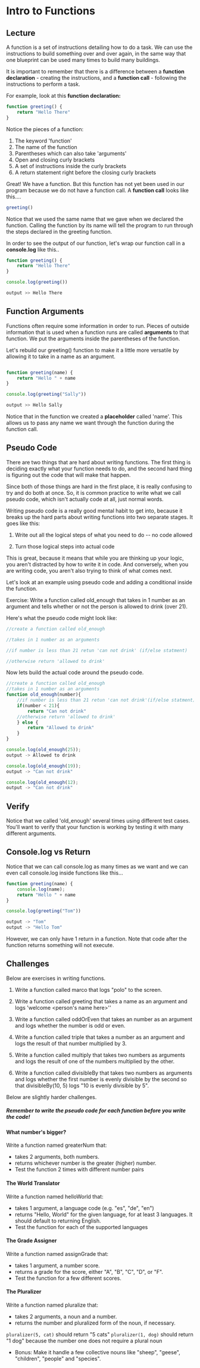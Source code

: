 
# Intro to Functions
## Lecture
A function is a set of instructions detailing how to do a task. We can use the instructions to build something over and over again, in the same way that one blueprint can be used many times to build many buildings.

It is important to remember that there is a difference between a **function declaration** - creating the instructions, and a **function call** - following the instructions to perform a task.


For example, look at this **function declaration:**

```JavaScript
function greeting() {
    return "Hello There"
}
````

Notice the pieces of a function:

1.  The keyword 'function'
2.  The name of the function
3.  Parentheses which can also take 'arguments'
4.  Open and closing curly brackets
5.  A set of instructions inside the curly brackets
6.  A return statement right before the closing curly brackets


Great! We have a function. But this function has not yet been used in our program because we do not have a function call.  A **function call** looks like this....
```javascript
greeting()
```
 Notice that we used the same name that we gave when we declared the function. Calling the function by its name will tell the program to run through the steps declared in the greeting function.

In order to see the output of our function, let's wrap our function call in a **console.log** like this..


```JavaScript
function greeting() {
    return "Hello There"
}

console.log(greeting())

output >> Hello There

```


## Function Arguments

Functions often require some information in order to run. Pieces of outside information that is used when a function runs are called **arguments** to that function.  We put the arguments inside the parentheses of the function.

Let's rebuild our greeting() function to make it a little more versatile by allowing it to take in a name as an argument.  

```JavaScript

function greeting(name) {
    return "Hello " + name
}

console.log(greeting("Sally"))

output >> Hello Sally

```

Notice that in the function we created a **placeholder** called 'name'. This allows us to pass any name we want through the function during the function call.  


## Pseudo Code

There are two things that are hard about writing functions. The first thing is deciding exactly what your function needs to do, and the second hard thing is figuring out the code that will make that happen.

Since both of those things are hard in the first place, it is really confusing to try and do both at once. So, it is common practice to write what we call pseudo code, which isn't actually code at all, just normal words.

Writing pseudo code is a really good mental habit to get into, because it breaks up the hard parts about writing functions into two separate stages. It goes like this:


1. Write out all the logical steps of what you need to do -- no code allowed

2. Turn those logical steps into actual code

This is great, because it means that while you are thinking up your logic, you aren't distracted by how to write it in code. And conversely, when you are writing code, you aren't also trying to think of what comes next.



Let's look at an example using pseudo code and adding a conditional inside the function.

Exercise: Write a function called old_enough that takes in 1 number as an argument and tells whether or not the person is allowed to drink (over 21).  

Here's what the pseudo code might look like:
```Javascript
//create a function called old_enough

//takes in 1 number as an arguments

//if number is less than 21 retun 'can not drink' (if/else statment)

//otherwise return 'allowed to drink'
```
Now lets build the actual code around the pseudo code.

```JavaScript
//create a function called old_enough
//takes in 1 number as an arguments
function old_enough(number){
    //if number is less than 21 retun 'can not drink'(if/else statment)
    if(number < 21){
        return "Can not drink"
    //otherwise return 'allowed to drink'
    } else {
        return "Allowed to drink"
    }
}

console.log(old_enough(25));
output -> Allowed to drink

console.log(old_enough(19));
output -> "Can not drink"

console.log(old_enough(12);
output -> "Can not drink"

```


## Verify

Notice that we called 'old_enough' several times using different test cases.  You'll want to verify that your function is working by testing it with many different arguments.  

## Console.log  vs  Return
Notice that we can call console.log as many times as we want and we can even call console.log inside functions like this...

```JavaScript
function greeting(name) {
    console.log(name);
    return "Hello " + name
}

console.log(greeting("Tom"))

output -> "Tom"
output -> "Hello Tom"

```
However, we can only have 1 return in a function.  Note that code after the function returns something will not execute.



## Challenges


Below are exercises in writing functions.

1.  Write a function called marco that logs "polo" to the screen.

2.  Write a function called greeting that takes a name as an argument and logs 'welcome <person's name here>''

3.  Write a function called oddOrEven that takes an number as an argument and logs whether the number is odd or even.

4.  Write a function called triple that takes a number as an argument and logs the result of that number multiplied by 3.

5.  Write a function called multiply that takes two numbers as arguments and logs the result of one of the numbers multiplied by the other.

6.  Write a function called divisibleBy that takes two numbers as arguments and logs whether the first number is evenly divisible by the second so that divisibleBy(10, 5) logs "10 is evenly divisible by 5".

Below are slightly harder challenges.  
##### Remember to write the pseudo code for each function before you write the code!

#### What number's bigger?

Write a function named greaterNum that:
* takes 2 arguments, both numbers.
* returns whichever number is the greater (higher) number.
* Test the function 2 times with different number pairs


#### The World Translator

Write a function named helloWorld that:
* takes 1 argument, a language code (e.g. "es", "de", "en")
* returns "Hello, World" for the given language, for at least 3 languages. It should default to returning English.
* Test the function for each of the supported languages

#### The Grade Assigner

Write a function named assignGrade that:
* takes 1 argument, a number score.
* returns a grade for the score, either "A", "B", "C", "D", or "F".
* Test the function for a few different scores.

#### The Pluralizer

Write a function named pluralize that:
* takes 2 arguments, a noun and a number.
* returns the number and pluralized form of the noun, if necessary.

``` pluralizer(5, cat) ``` should return "5 cats"
``` pluralizer(1, dog) ``` should return "1 dog" because the number one does not require a plural noun

* Bonus: Make it handle a few collective nouns like "sheep", "geese", "children", "people" and "species".
